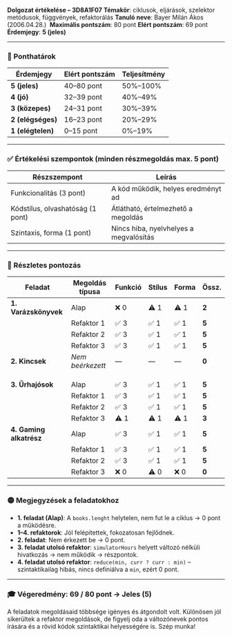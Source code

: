 **Dolgozat értékelése – 3D8A1F07**
**Témakör**: ciklusok, eljárások, szelektor metódusok, függvények, refaktorálás
**Tanuló neve**: Bayer Milán Ákos (2006.04.28.) 
**Maximális pontszám**: 80 pont
**Elért pontszám**: 69 pont
**Érdemjegy**: **5 (jeles)**

---

### 📌 Ponthatárok

| Érdemjegy         | Elért pontszám | Teljesítmény |
| ----------------- | -------------- | ------------ |
| **5 (jeles)**     | 40–80 pont     | 50%–100%     |
| **4 (jó)**        | 32–39 pont     | 40%–49%      |
| **3 (közepes)**   | 24–31 pont     | 30%–39%      |
| **2 (elégséges)** | 16–23 pont     | 20%–29%      |
| **1 (elégtelen)** | 0–15 pont      | 0%–19%       |

---

### ✅ Értékelési szempontok (minden részmegoldás max. 5 pont)

| Részszempont                     | Leírás                                 |
| -------------------------------- | -------------------------------------- |
| Funkcionalitás (3 pont)          | A kód működik, helyes eredményt ad     |
| Kódstílus, olvashatóság (1 pont) | Átlátható, értelmezhető a megoldás     |
| Szintaxis, forma (1 pont)        | Nincs hiba, nyelvhelyes a megvalósítás |

---

### 📄 Részletes pontozás

| Feladat                 | Megoldás típusa  | Funkció | Stílus | Forma | Össz. |
| ----------------------- | ---------------- | ------- | ------ | ----- | ----- |
| **1. Varázskönyvek**    | Alap             | ❌ 0     | ⚠️ 1   | ⚠️ 1  | **2** |
|                         | Refaktor 1       | ✅ 3     | ✅ 1    | ✅ 1   | **5** |
|                         | Refaktor 2       | ✅ 3     | ✅ 1    | ✅ 1   | **5** |
|                         | Refaktor 3       | ✅ 3     | ✅ 1    | ✅ 1   | **5** |
| **2. Kincsek**          | *Nem beérkezett* | —       | —      | —     | **0** |
|                         |                  |         |        |       |       |
|                         |                  |         |        |       |       |
|                         |                  |         |        |       |       |
| **3. Űrhajósok**        | Alap             | ✅ 3     | ✅ 1    | ✅ 1   | **5** |
|                         | Refaktor 1       | ✅ 3     | ✅ 1    | ✅ 1   | **5** |
|                         | Refaktor 2       | ✅ 3     | ✅ 1    | ✅ 1   | **5** |
|                         | Refaktor 3       | ⚠️ 1    | ⚠️ 1   | ⚠️ 1  | **3** |
| **4. Gaming alkatrész** | Alap             | ✅ 3     | ✅ 1    | ✅ 1   | **5** |
|                         | Refaktor 1       | ✅ 3     | ✅ 1    | ✅ 1   | **5** |
|                         | Refaktor 2       | ✅ 3     | ✅ 1    | ✅ 1   | **5** |
|                         | Refaktor 3       | ❌ 0     | ⚠️ 0   | ❌ 0   | **0** |

---

### 🟡 Megjegyzések a feladatokhoz

* **1. feladat (Alap)**: A `books.lenght` helytelen, nem fut le a ciklus → 0 pont a működésre.
* **1–4. refaktorok**: Jól felépítettek, fokozatosan fejlődnek.
* **2. feladat**: Nem érkezett be → 0 pont.
* **3. feladat utolsó refaktor**: `simulatorHours` helyett változó nélküli hivatkozás → nem működik → részpontok.
* **4. feladat utolsó refaktor**: `reduce(min, curr ? curr : min)` – szintaktikailag hibás, nincs definiálva a `min`, ezért 0 pont.

---

### 🎓 **Végeredmény: 69 / 80 pont → Jeles (5)**

A feladatok megoldásaid többsége igényes és átgondolt volt. Különösen jól sikerültek a refaktor megoldások, de figyelj oda a változónevek pontos írására és a rövid kódok szintaktikai helyességére is. Szép munka!
